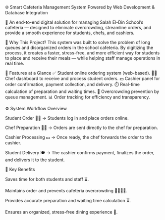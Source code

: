 🌐 Smart Cafeteria Management System
Powered by Web Development & Database Integration

🚀 An end-to-end digital solution for managing Salah El-Din School’s cafeteria — designed to eliminate overcrowding, streamline orders, and provide a smooth experience for students, chefs, and cashiers.

🧠 Why This Project?
This system was built to solve the problem of long queues and disorganized orders in the school cafeteria. By digitizing the process, it creates a faster, stress-free, and more efficient way for students to place and receive their meals — while helping staff manage operations in real time.

📌 Features at a Glance
✅ Student online ordering system (web-based).
👨‍🍳 Chef dashboard to receive and process student orders.
💵 Cashier panel for order confirmation, payment collection, and delivery.
⏱️ Real-time calculation of preparation and waiting times.
🚫 Overcrowding prevention by queue management.
📊 Order tracking for efficiency and transparency.

⚙️ System Workflow Overview

Student Order 👩‍🎓 → Students log in and place orders online.

Chef Preparation 👨‍🍳 → Orders are sent directly to the chef for preparation.

Cashier Processing 💵 → Once ready, the chef forwards the order to the cashier.

Student Delivery 🍽️ → The cashier confirms payment, finalizes the order, and delivers it to the student.

🧾 Key Benefits

Saves time for both students and staff ⌛.

Maintains order and prevents cafeteria overcrowding 🚶‍♀️🚶‍♂️.

Provides accurate preparation and waiting time calculation ⏳.

Ensures an organized, stress-free dining experience 🎉.
